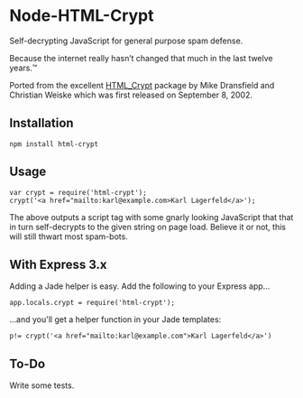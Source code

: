 # Node-HTML-Crypt

Self-decrypting JavaScript for general purpose spam defense.

Because the internet really hasn’t changed that much in the last twelve years.™

Ported from the excellent [HTML_Crypt][1] package by Mike Dransfield and
Christian Weiske which was first released on September 8, 2002.

[1]: http://pear.php.net/package/HTML_Crypt/

## Installation

    npm install html-crypt

## Usage

    var crypt = require('html-crypt');
    crypt('<a href="mailto:karl@example.com>Karl Lagerfeld</a>');

The above outputs a script tag with some gnarly looking JavaScript that
that in turn self-decrypts to the given string on page load. Believe it or not,
this will still thwart most spam-bots.

## With Express 3.x

Adding a Jade helper is easy. Add the following to your Express app…

    app.locals.crypt = require('html-crypt');

…and you'll get a helper function in your Jade templates:

    p!= crypt('<a href="mailto:karl@example.com">Karl Lagerfeld</a>')

## To-Do

Write some tests.
